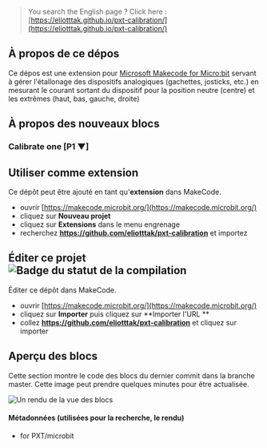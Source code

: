 > You search the English page ? Click here : [https://eliotttak.github.io/pxt-calibration/](https://eliotttak.github.io/pxt-calibration/)

## À propos de ce dépos

Ce dépos est une extension pour [Microsoft Makecode for Micro:bit](https://makecode.microbit.org/) servant à gérer l'étallonage des dispositifs analogiques (gachettes, josticks, etc.) en mesurant le courant sortant du dispositif pour la position neutre (centre) et les extrêmes (haut, bas, gauche, droite)

## À propos des nouveaux blocs

### Calibrate one [P1 ▼]


## Utiliser comme extension

Ce dépôt peut être ajouté en tant qu'**extension** dans MakeCode.

* ouvrir [https://makecode.microbit.org/](https://makecode.microbit.org/)
* cliquez sur **Nouveau projet**
* cliquez sur **Extensions** dans le menu engrenage
* recherchez **https://github.com/eliotttak/pxt-calibration** et importez

## Éditer ce projet ![Badge du statut de la compilation](https://github.com/eliotttak/pxt-calibration/workflows/MakeCode/badge.svg)

Éditer ce dépôt dans MakeCode.

* ouvrir [https://makecode.microbit.org/](https://makecode.microbit.org/)
* cliquez sur **Importer** puis cliquez sur **Importer l'URL **
* collez **https://github.com/eliotttak/pxt-calibration** et cliquez sur importer

## Aperçu des blocs

Cette section montre le code des blocs du dernier commit dans la branche master.
Cette image peut prendre quelques minutes pour être actualisée.

![Un rendu de la vue des blocs](https://github.com/eliotttak/pxt-calibration/raw/master/.github/makecode/blocks.png)

#### Métadonnées (utilisées pour la recherche, le rendu)

* for PXT/microbit
<html><script src="https://makecode.com/gh-pages-embed.js" type="text/javascript"></script><script>makeCodeRender("{{ site.makecode.home_url }}", "{{ site.github.owner_name }}/{{ site.github.repository_name }}");</script>
